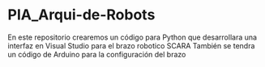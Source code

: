 # PIA_Arqui-de-Robots
En este repositorio crearemos un código para Python que desarrollara una interfaz en Visual Studio para el brazo robotico SCARA
También se tendra un código de Arduino para la configuración del brazo
